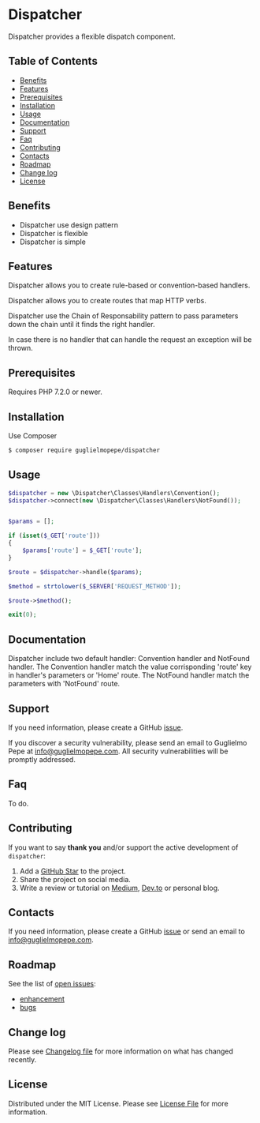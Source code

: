 # Dispatcher
Dispatcher provides a flexible dispatch component. 

## Table of Contents 
* [Benefits](#benefits)
* [Features](#features)
* [Prerequisites](#prerequisites)
* [Installation](#installation)
* [Usage](#usage)
* [Documentation](#documentation)
* [Support](#support)
* [Faq](#faq)
* [Contributing](#contributing)
* [Contacts](#contacts)
* [Roadmap](#roadmap)
* [Change log](#change-log)
* [License](#license)


## Benefits
- Dispatcher use design pattern
- Dispatcher is flexible
- Dispatcher is simple


## Features 
Dispatcher allows you to create rule-based or convention-based handlers.

Dispatcher allows you to create routes that map HTTP verbs.

Dispatcher use the Chain of Responsability pattern to pass parameters down the chain until it finds the right handler. 

In case there is no handler that can handle the request an exception will be thrown.


## Prerequisites

Requires PHP 7.2.0 or newer.

## Installation
Use Composer

``` bash
$ composer require guglielmopepe/dispatcher
```

## Usage

``` php
$dispatcher = new \Dispatcher\Classes\Handlers\Convention();
$dispatcher->connect(new \Dispatcher\Classes\Handlers\NotFound());


$params = [];

if (isset($_GET['route']))
{
    $params['route'] = $_GET['route'];
}

$route = $dispatcher->handle($params); 

$method = strtolower($_SERVER['REQUEST_METHOD']);

$route->$method();

exit(0);
```


## Documentation
Dispatcher include two default handler: Convention handler and NotFound handler. 
The Convention handler match the value corrisponding 'route' key in handler's parameters or 'Home' route. 
The NotFound handler match the parameters with 'NotFound' route. 

## Support
If you need information, please create a GitHub [issue](https://github.com/GuglielmoPepe/dispatcher/issues).

If you discover a security vulnerability, please send an email to Guglielmo Pepe at [&#105;&#110;&#102;&#111;&#64;&#103;&#117;&#103;&#108;&#105;&#101;&#108;&#109;&#111;&#112;&#101;&#112;&#101;&#46;&#99;&#111;&#109;](&#109;&#97;&#105;&#108;&#116;&#111;&#58;%69%6e%66%6f%40%67%75%67%6c%69%65%6c%6d%6f%70%65%70%65%2e%63%6f%6d). All security vulnerabilities will be promptly addressed.

## Faq
To do.


## Contributing
If you want to say **thank you** and/or support the active development of `dispatcher`:

1. Add a [GitHub Star](https://github.com/GuglielmoPepe/dispatcher/stargazers) to the project.
2. Share the project on social media.
3. Write a review or tutorial on [Medium](https://medium.com/), [Dev.to](https://dev.to/) or personal blog.

## Contacts
If you need information, please create a GitHub [issue](https://github.com/GuglielmoPepe/dispatcher/issues) or send an email to [&#105;&#110;&#102;&#111;&#64;&#103;&#117;&#103;&#108;&#105;&#101;&#108;&#109;&#111;&#112;&#101;&#112;&#101;&#46;&#99;&#111;&#109;](&#109;&#97;&#105;&#108;&#116;&#111;&#58;%69%6e%66%6f%40%67%75%67%6c%69%65%6c%6d%6f%70%65%70%65%2e%63%6f%6d).

## Roadmap
See the list of [open issues](https://github.com/GuglielmoPepe/dispatcher/issues):
- [enhancement](https://github.com/GuglielmoPepe/dispatcher/issues?q=label%3Aenhancement+is%3Aopen+sort%3Areactions-%2B1-desc)
- [bugs](https://github.com/GuglielmoPepe/dispatcher/issues?q=is%3Aissue+is%3Aopen+label%3Abug+sort%3Areactions-%2B1-desc) 


## Change log
Please see [Changelog file](changelog.md) for more information on what has changed recently.

## License
Distributed under the MIT License. Please see [License File](license.md) for more information.

